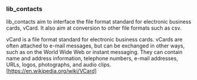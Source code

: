 ### lib_contacts
lib_contacts aim to interface the file format standard for electronic business cards, vCard.
It also aim  at conversion to other file formats such as csv.

vCard is a file format standard for electronic business cards. vCards are often attached to e-mail messages, but can be exchanged in other ways, such as on the World Wide Web or instant messaging. They can contain name and address information, telephone numbers, e-mail addresses, URLs, logos, photographs, and audio clips. [https://en.wikipedia.org/wiki/VCard]
